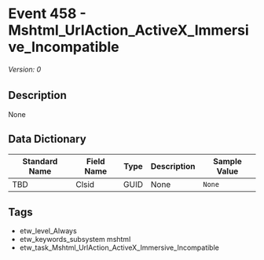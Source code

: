 # Event 458 - Mshtml_UrlAction_ActiveX_Immersive_Incompatible
###### Version: 0

## Description
None

## Data Dictionary
|Standard Name|Field Name|Type|Description|Sample Value|
|---|---|---|---|---|
|TBD|Clsid|GUID|None|`None`|

## Tags
* etw_level_Always
* etw_keywords_subsystem mshtml
* etw_task_Mshtml_UrlAction_ActiveX_Immersive_Incompatible